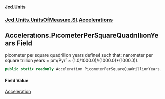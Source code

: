 #### [Jcd.Units](index.md 'index')
### [Jcd.Units.UnitsOfMeasure.SI](Jcd.Units.UnitsOfMeasure.SI.md 'Jcd.Units.UnitsOfMeasure.SI').[Accelerations](Accelerations.md 'Jcd.Units.UnitsOfMeasure.SI.Accelerations')

## Accelerations.PicometerPerSquareQuadrillionYears Field

picometer per square quadrillion years defined such that: nanometer per square trillion years = pm/Pyr² ×
(1.0/1000.0)/((1000.0)*(1000.0)).

```csharp
public static readonly Acceleration PicometerPerSquareQuadrillionYears;
```

#### Field Value
[Acceleration](Acceleration.md 'Jcd.Units.UnitTypes.Acceleration')